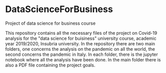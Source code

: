 # DataScienceForBusiness
Project of data science for business course

This repository contains all the necessary files of the project on Covid-19 analysis for the 
"data science for buisiness" university course, academic year 2019/2020, Insubria university.
In the repository there are two main folders, one concerns the analysis on the pandemic on all the world,
the second concerns the pandemic in Italy. In each folder, there is the jupyter notebook where all the
analysis have been done. In the main folder there is also a PDF file containing the project goals. 

